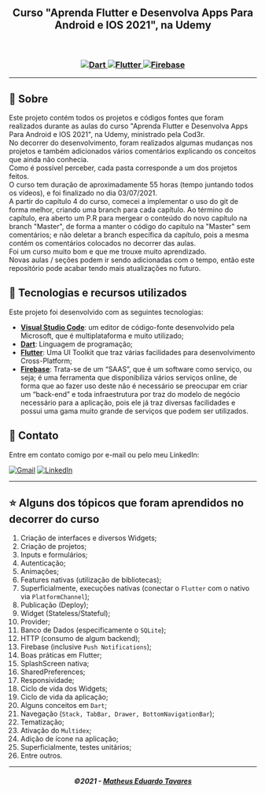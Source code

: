 <h2 align="center">
  Curso "Aprenda Flutter e Desenvolva Apps Para Android e IOS 2021", na Udemy
</h2>

<br/>

<h3 align="center">
  <a href="https://dart.dev/">
    <img alt="Dart" src="https://img.shields.io/badge/Dart-0175C2?style=for-the-badge&logo=dart&logoColor=white">
  </a>
  <a href="https://flutter.dev/">
    <img alt="Flutter" src="https://img.shields.io/badge/Flutter-02569B?style=for-the-badge&logo=flutter&logoColor=white">
  </a>
  <a href="https://firebase.google.com">
    <img alt="Firebase" src="https://img.shields.io/badge/firebase-ffca28?style=for-the-badge&logo=firebase&logoColor=black">
  </a>
</h3>

---

## 📃 Sobre

Este projeto contém todos os projetos e códigos fontes que foram realizados durante as aulas do curso "Aprenda Flutter e Desenvolva Apps Para Android e IOS 2021", na Udemy, ministrado pela Cod3r.<br/>
No decorrer do desenvolvimento, foram realizados algumas mudanças nos projetos e também adicionados vários comentários explicando os conceitos que ainda não conhecia.<br/>
Como é possível perceber, cada pasta corresponde a um dos projetos feitos.<br/>
O curso tem duração de aproximadamente 55 horas (tempo juntando todos os vídeos), e foi finalizado no dia 03/07/2021.<br/>
A partir do capítulo 4 do curso, comecei a implementar o uso do git de forma melhor, criando uma branch para cada capítulo. Ao término do capítulo, era aberto um P.R para mergear o conteúdo do novo capítulo na branch "Master", de forma a manter o código do capítulo na "Master" sem comentários; e não deletar a branch específica da capítulo, pois a mesma contém os comentários colocados no decorrer das aulas.<br/>
Foi um curso muito bom e que me trouxe muito aprendizado.<br/>
Novas aulas / seções podem ir sendo adicionadas com o tempo, então este repositório pode acabar tendo mais atualizações no futuro.

## 🚀 Tecnologias e recursos utilizados

Este projeto foi desenvolvido com as seguintes tecnologias:
- [**Visual Studio Code**](https://code.visualstudio.com/): um editor de código-fonte desenvolvido pela Microsoft, que é multiplataforma e muito utilizado;
- [**Dart**](https://dart.dev/): Linguagem de programação;
- [**Flutter**](https://flutter.dev/): Uma UI Toolkit que traz várias facilidades para desenvolvimento Cross-Platform;
- [**Firebase**](https://firebase.google.com): Trata-se de um “SAAS”, que é um software como serviço, ou seja; é uma ferramenta que disponibiliza vários serviços online, de forma que ao fazer uso deste não é necessário se preocupar em criar um “back-end” e toda infraestrutura por traz do modelo de negócio necessário para a aplicação, pois ele já traz diversas facilidades e possui uma gama muito grande de serviços que podem ser utilizados.


## 📲 Contato

Entre em contato comigo por e-mail ou pelo meu LinkedIn:

<a href="mailto:matheuseduardotavaresdev@gmail.com"><img src="https://img.shields.io/badge/Gmail-D14836?style=for-the-badge&logo=gmail&logoColor=white" alt="Gmail"/></a>
<a href="https://www.linkedin.com/in/matheus-eduardo-tavares-268589184/"><img src="https://img.shields.io/badge/linkedin%20-%230077B5.svg?&style=for-the-badge&logo=linkedin&logoColor=white" alt="LinkedIn"/></a>
***

## ⭐ Alguns dos tópicos que foram aprendidos no decorrer do curso

1. Criação de interfaces e diversos Widgets;
2. Criação de projetos;
3. Inputs e formulários;
4. Autenticação;
5. Animações;
6. Features nativas (utilização de bibliotecas);
7. Superficialmente, execuções nativas (conectar o `Flutter` com o nativo via `PlatformChannel`);
8. Publicação (Deploy);
9. Widget (Stateless/Stateful);
10. Provider;
11. Banco de Dados (especificamente o `SQLite`);
12. HTTP (consumo de algum backend);
13. Firebase (inclusive `Push Notifications`);
14. Boas práticas em Flutter;
15. SplashScreen nativa;
16. SharedPreferences;
17. Responsividade;
18. Ciclo de vida dos Widgets;
19. Ciclo de vida da aplicação;
20. Alguns conceitos em `Dart`;
21. Navegação (`Stack, TabBar, Drawer, BottomNavigationBar`);
22. Tematização;
23. Ativação do `Multidex`;
24. Adição de ícone na aplicação;
25. Superficialmente, testes unitários;
26. Entre outros.

---

<h5 align="center">
  &copy;2021 - <a href="https://github.com/matheusEduardoTavares">Matheus Eduardo Tavares</a>
</h5>